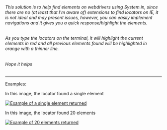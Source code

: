 ###### This solution is to help find elements on webdrivers using System.in, since there are no (at least that I'm aware of) extensions to find locators on IE, it is not ideal and may present issues, however, you can easily implement navigations and it gives you a quick response/highlight the elements.

###### As you type the locators on the terminal, it will highlight the current elements in red and all previous elements found will be highlighted in orange with a thinner line.

###### Hope it helps


------------

Examples:

In this image, the locator found a single element

[![Example of a single element returned](https://i.stack.imgur.com/7vf54.png "Example of a single element returned")](https://i.stack.imgur.com/7vf54.png "Example of a single element returned")

In this image, the locator found 20 elements

[![Example of 20 elements returned](https://i.stack.imgur.com/ZNBE2.png "Example of 20 elements returned")](https://i.stack.imgur.com/ZNBE2.png "Example of 20 elements returned")
